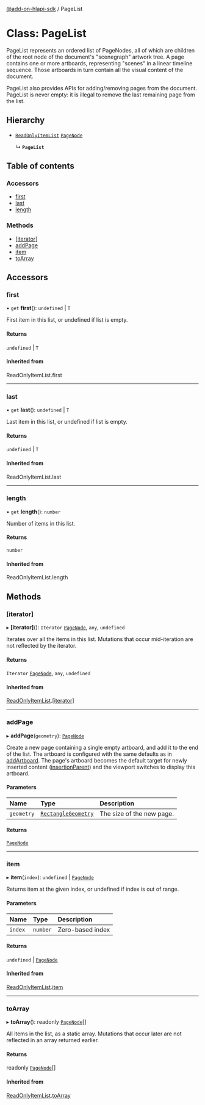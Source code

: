 [@add-on-hlapi-sdk](../overview.md) / PageList

# Class: PageList

PageList represents an ordered list of PageNodes, all of which are children of the root node of the document's "scenegraph"
artwork tree. A page contains one or more artboards, representing "scenes" in a linear timeline sequence. Those artboards
in turn contain all the visual content of the document.

PageList also provides APIs for adding/removing pages from the document. PageList is never empty: it is illegal to
remove the last remaining page from the list.

## Hierarchy

- [`ReadOnlyItemList`](ReadOnlyitem-list.md) [`PageNode`](page-node.md) 

  ↳ **`PageList`**

## Table of contents

### Accessors

- [first](page-list.md#first)
- [last](page-list.md#last)
- [length](page-list.md#length)

### Methods

- [[iterator]](page-list.md#[iterator])
- [addPage](page-list.md#addPage)
- [item](page-list.md#item)
- [toArray](page-list.md#toArray)

## Accessors

###  first

• `get` **first**(): `undefined` \| `T`

First item in this list, or undefined if list is empty.

#### Returns

`undefined` \| `T`

#### Inherited from

ReadOnlyItemList.first

<hr />

###  last

• `get` **last**(): `undefined` \| `T`

Last item in this list, or undefined if list is empty.

#### Returns

`undefined` \| `T`

#### Inherited from

ReadOnlyItemList.last

<hr />

###  length

• `get` **length**(): `number`

Number of items in this list.

#### Returns

`number`

#### Inherited from

ReadOnlyItemList.length

## Methods

### [iterator]

▸ **[iterator]**(): `Iterator` [`PageNode`](page-node.md), `any`, `undefined` 

Iterates over all the items in this list. Mutations that occur mid-iteration are not reflected by the iterator.

#### Returns

`Iterator` [`PageNode`](page-node.md), `any`, `undefined` 

#### Inherited from

[ReadOnlyItemList](ReadOnlyitem-list.md).[[iterator]](ReadOnlyitem-list.md#[iterator])

<hr />

### addPage

▸ **addPage**(`geometry`): [`PageNode`](page-node.md)

Create a new page containing a single empty artboard, and add it to the end of the list. The artboard is configured
with the same defaults as in [addArtboard](artboard-list.md#addArtboard). The page's artboard becomes the default target for
newly inserted content ([insertionParent](context.md#insertionParent)) and the viewport switches to display this artboard.

#### Parameters

| Name | Type | Description |
| :------ | :------ | :------ |
| `geometry` | [`RectangleGeometry`](../interfaces/rectangle-geometry.md) | The size of the new page. |

#### Returns

[`PageNode`](page-node.md)

<hr />

### item

▸ **item**(`index`): `undefined` \| [`PageNode`](page-node.md)

Returns item at the given index, or undefined if index is out of range.

#### Parameters

| Name | Type | Description |
| :------ | :------ | :------ |
| `index` | `number` | Zero-based index |

#### Returns

`undefined` \| [`PageNode`](page-node.md)

#### Inherited from

[ReadOnlyItemList](ReadOnlyitem-list.md).[item](ReadOnlyitem-list.md#item)

<hr />

###  toArray

▸ **toArray**(): readonly [`PageNode`](page-node.md)[]

All items in the list, as a static array. Mutations that occur later are not reflected in an array returned earlier.

#### Returns

readonly [`PageNode`](page-node.md)[]

#### Inherited from

[ReadOnlyItemList](ReadOnlyitem-list.md).[toArray](ReadOnlyitem-list.md#toArray)
